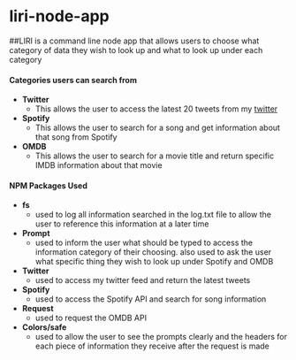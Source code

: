 # liri-node-app

##LIRI is a command line node app that allows users to choose what category of data they wish to look up and what to look up under each category

#### Categories users can search from 
- **Twitter**
	* This allows the user to access the latest 20 tweets from my [twitter](www.twitter.com/kellsbellslovee)
- **Spotify**
	* This allows the user to search for a song and get information about that song from Spotify
- **OMDB**
	* This allows the user to search for a movie title and return specific IMDB information about that movie


#### NPM Packages Used 
- **fs**
	* used to log all information searched in the log.txt file to allow the user to reference this information at a later time
- **Prompt**
	* used to inform the user what should be typed to access the information category of their choosing.  also used to ask the user what specific thing they wish to look up under Spotify and OMDB
- **Twitter**
	* used to access my twitter feed and return the latest tweets
- **Spotify**
	* used to access the Spotify API and search for song information
- **Request**
	* used to request the OMDB API
- **Colors/safe**
	* used to allow the user to see the prompts clearly and the headers for each piece of information they receive after the request is made

